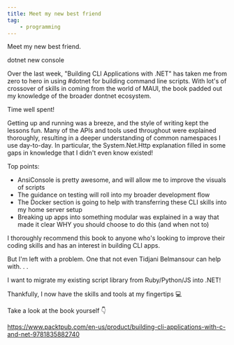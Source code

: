 ```yaml
---
title: Meet my new best friend
tag:
    - programming
---
```


Meet my new best friend.

dotnet new console

Over the last week, "Building CLI Applications with .NET" has taken me from zero to hero in using #dotnet for building command line scripts. With lot's of crossover of skills in coming from the world of MAUI, the book padded out my knowledge of the broader dontnet ecosystem. 

Time well spent!

Getting up and running was a breeze, and the style of writing kept the lessons fun. Many of the APIs and tools used throughout were explained thoroughly, resulting in a deeper understanding of common namespaces I use day-to-day. In particular, the System.Net.Http explanation filled in some gaps in knowledge that I didn't even know existed!

Top points:

- AnsiConsole is pretty awesome, and will allow me to improve the visuals of scripts
- The guidance on testing will roll into my broader development flow
- The Docker section is going to help with transferring these CLI skills into my home server setup
- Breaking up apps into something modular was explained in a way that made it clear WHY you should choose to do this (and when not to)

I thoroughly recommend this book to anyone who's looking to improve their coding skills and has an interest in building CLI apps.

But I'm left with a problem. One that not even Tidjani Belmansour can help with. . .

I want to migrate my existing script library from Ruby/Python/JS into .NET!

Thankfully, I now have the skills and tools at my fingertips 💻

Take a look at the book yourself 👇

https://www.packtpub.com/en-us/product/building-cli-applications-with-c-and-net-9781835882740
